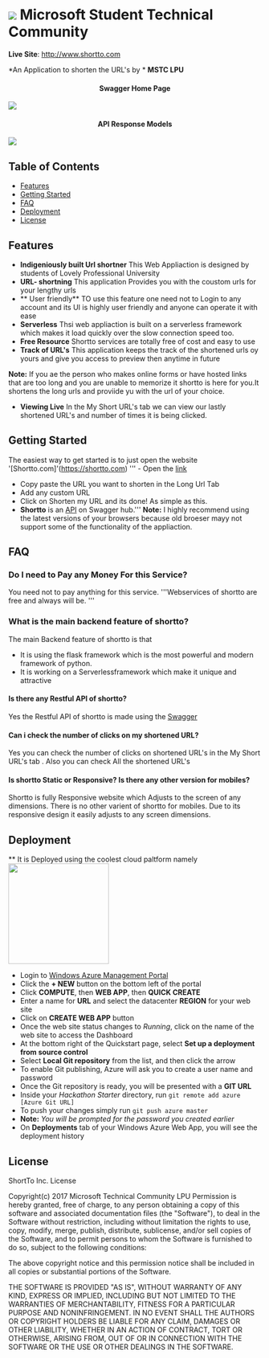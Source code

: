 ![](https://s3.ap-south-1.amazonaws.com/isupportcause/uploads/overlay/isupportimg_1510927359335.png)
Microsoft Student Technical Community  
=======================

**Live Site**: http://www.shortto.com

*An Application to shorten the URL's by * **MSTC LPU**


<h4 align="center">Swagger Home Page</h4>

![](http://i64.tinypic.com/a2ui5t.jpg)

<h4 align="center">API Response Models</h4>

![](http://i66.tinypic.com/1z3ur8p.png)


Table of Contents
-----------------

- [Features](#features)
- [Getting Started](#getting-started)
- [FAQ](#faq)
- [Deployment](#deployment)
- [License](#license)

Features
--------

- **Indigeniously built Url shortner** This Web Appliaction is designed by students of Lovely Professional University
- **URL- shortning** This application Provides you with the coustom urls for your lengthy urls
- ** User friendly** TO use this feature one need not to Login to any account and its UI is highly user friendly and anyone can operate it with ease
- **Serverless** Thsi web appliaction is built on a serverless framework which makes it load quickly over the slow connection speed too.
- **Free Resource** Shortto services are totally free of cost and easy to use 
- **Track of URL's** This application keeps the track of the shortened urls oy yours and give you access to preview then anytime in future 

**Note:** If you ae the person who makes online forms or have hosted links that are too long and you are unable to memorize  it shortto  is here for you.It shortens the long urls and proviide yu with the url of your choice. 
- **Viewing Live** In the My Short URL's tab we can view our lastly shortened URL's and number of times it is being clicked.


Getting Started
---------------

The easiest way to get started is to just open the website '[Shortto.com]'(https://shortto.com)
''' - Open the [link](https://www.shortto.com)
- Copy paste the URL you want to shorten in the Long Url Tab 
- Add any custom URL 
- Click on Shorten my URL and its done! As simple as this.
- **Shortto**  is an [API](https://app.swaggerhub.com/apis/Short-To/Short-TO-API/1.0.0) on Swagger hub.'''
**Note:** I highly recommend using the latest versions of your browsers because old broeser mayy not support some of the functionality of the appliaction.

FAQ
---

### Do I need to Pay any Money For this Service?

You need not to pay anything for this service.
'''Webservices of shortto are free and always will be. '''


### What is the main backend feature of shortto?

The main Backend feature of shortto is that
- It is using the flask framework which is the most powerful and modern framework of python.
- It is working on a Serverlessframework which make it unique and attractive 

#### Is there any Restful API of shortto?

Yes the Restful API of shortto is made using the [Swagger](https://app.swaggerhub.com/apis/Short-To/Short-TO-API/1.0.0)


#### Can i check the number of clicks on my shortened URL?

Yes you can check the number of clicks on  shortened URL's in the My Short URL's tab . Also you can check All the shortened URL's

#### Is shortto Static or Responsive? Is there any other version for mobiles?

Shortto is fully Responsive website which Adjusts to the screen of any dimensions. There is no other varient of shortto for mobiles. Due to its responsive design it easily adjusts to any screen dimensions.


Deployment
----------
** It is Deployed using the coolest cloud paltform namely 
<img src="https://upload.wikimedia.org/wikipedia/commons/f/ff/Windows_Azure_logo.png" width="200">

- Login to [Windows Azure Management Portal](https://manage.windowsazure.com/)
- Click the **+ NEW** button on the bottom left of the portal
- Click **COMPUTE**, then **WEB APP**, then **QUICK CREATE**
- Enter a name for **URL** and select the datacenter **REGION** for your web site
- Click on **CREATE WEB APP** button
- Once the web site status changes to *Running*, click on the name of the web site to access the Dashboard
- At the bottom right of the Quickstart page, select **Set up a deployment from source control**
- Select **Local Git repository** from the list, and then click the arrow
- To enable Git publishing, Azure will ask you to create a user name and password
- Once the Git repository is ready, you will be presented with a **GIT URL**
- Inside your *Hackathon Starter* directory, run `git remote add azure [Azure Git URL]`
- To push your changes simply run `git push azure master`
 - **Note:** *You will be prompted for the password you created earlier*
- On **Deployments** tab of your Windows Azure Web App, you will see the deployment history




License
-------

ShortTo Inc. License

Copyright(c) 2017 
Microsoft Technical Community LPU
Permission is hereby granted, free of charge, to any person obtaining a copy of this software and associated documentation files (the "Software"), to deal in the Software without restriction, including without limitation the rights to use, copy, modify, merge, publish, distribute, sublicense, and/or sell copies of the Software, and to permit persons to whom the Software is furnished to do so, subject to the following conditions:

The above copyright notice and this permission notice shall be included in all copies or substantial portions of the Software.

THE SOFTWARE IS PROVIDED "AS IS", WITHOUT WARRANTY OF ANY KIND, EXPRESS OR IMPLIED, INCLUDING BUT NOT LIMITED TO THE WARRANTIES OF MERCHANTABILITY, FITNESS FOR A PARTICULAR PURPOSE AND NONINFRINGEMENT. IN NO EVENT SHALL THE AUTHORS OR COPYRIGHT HOLDERS BE LIABLE FOR ANY CLAIM, DAMAGES OR OTHER LIABILITY, WHETHER IN AN ACTION OF CONTRACT, TORT OR OTHERWISE, ARISING FROM, OUT OF OR IN CONNECTION WITH THE SOFTWARE OR THE USE OR OTHER DEALINGS IN THE SOFTWARE.
